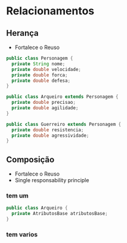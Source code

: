 # Relacionamentos

## Herança

- Fortalece o Reuso

```java
public class Personagem {
  private String nome;
  private double velocidade;
  private double forca;
  private double defesa;
}

public class Arqueiro extends Personagem {
  private double precisao;
  private double agilidade;
}

public class Guerreiro extends Personagem {
  private double resistencia;
  private double agressividade;
}
```

## Composição

- Fortalece o Reuso
- Single responsability principle

### tem um

```java
public class Arqueiro {
  private AtributosBase atributosBase;
}
```

### tem varios
